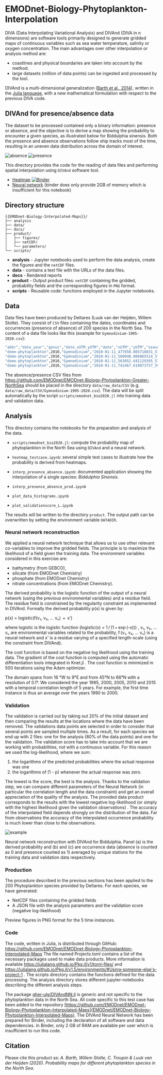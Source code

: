 # EMODnet-Biology-Phytoplankton-Interpolation


DIVA (Data Interpolating Variational Analysis) and DIVAnd (DIVA in n dimensions) are software tools primarily designed to generate gridded maps of continuous variables such as sea water temperature, salinity or oxygen concentration. The main advantages over other interpolation or analysis method are:
* coastlines and physical boundaries are taken into account by the method.
* large datasets (million of data points) can be ingested and processed by the tool.

DIVAnd is a multi-dimensional generalization ([Barth et al., 2014](https://dx.doi.org/10.5194/gmd-7-225-2014)), written in the [Julia language](https://julialang.org/), with a new mathematical formulation with respect to the previous DIVA code.

## DIVAnd for presence/absence data

The dataset to be processed contained only a binary information: presence or absence, and the objective is to derive a map showing the probability to encounter a given species, as illustrated below for Biddulphia sinensis. Both the presence and absence observations follow ship tracks most of the time, resulting in an uneven data distribution across the domain of interest.

![absence](docs/absence.png)
![presence](docs/presence.png)


This directory provides the code for the reading of data files and performing spatial interpolation using `DIVAnd` software tool.

* [Heatmap](https://github.com/gher-ulg/EMODnet-Biology-Interpolated-Maps/blob/master/analysis/interp_presence_absence.ipynb) [![Binder](https://mybinder.org/badge_logo.svg)](https://mybinder.org/v2/gh/gher-ulg/EMODnet-Biology-Interpolated-Maps/master?filepath=analysis%2Finterp_presence_absence.ipynb)
* [Neural network](https://github.com/gher-ulg/EMODnet-Biology-Interpolated-Maps/blob/master/analysis/emodnet_bio_DIVAndNN.ipynb) (binder does only provide 2GB of memory which is insufficient for this notebook)


## Directory structure

```
{{EMODnet-Biology-Interpolated-Maps}}/
├── analysis
├── data/
├── docs/
├── product/
│   ├── figures/
│   ├── netCDF/
│   └── parameters/
└── scripts/
```

* **analysis** - Jupyter notebooks used to perform the data analysis, create the figures and the `netCDF` files.
* **data** - contains a text file with the URLs of the data files.
* **docs** - Rendered reports
* **product** - Output product files: `netCDF` containing the gridded, probability fields and the corresponding figures in `PNG` format.
* **scripts** - Reusable code: functions employed in the Jupyter notebooks.

## Data

Data files have been produced by Deltares (Luuk van der Heijden, Willem Stolte).
They consist of `CSV` files containing the dates, coordinates and occurrences (presence of absence) of 200 species in the North Sea.
The content of a data file looks like this (example for `Gymnodinium-1995-2020.csv`):
```bash
"abbr","date_year","genus","date_xUTM_yUTM","date","xUTM","yUTM","season","eventID","wint_year","occurs","gridnr","middleXgrid","middleYgrid"
"dome-phytoplankton",2010,"Gymnodinium","2010-01-11_477850.085718031_5756212.06783869",2010-01-11,477850.085718031,5756212.06783869,"winter",NA,NA,0,201,472500,5752500
"dome-phytoplankton",2010,"Gymnodinium","2010-01-11_560048.806065514_5746827.70084791",2010-01-11,560048.806065514,5746827.70084791,"winter",NA,NA,0,207,562500,5752500
"dome-phytoplankton",2010,"Gymnodinium","2010-01-11_563052.641129395_5744324.75671705",2010-01-11,563052.641129395,5744324.75671705,"winter",NA,NA,0,174,562500,5737500
"dome-phytoplankton",2010,"Gymnodinium","2010-01-11_742467.610873757_5940711.86346217",2010-01-11,742467.610873757,5940711.86346217,"winter",NA,NA,0,648,742500,5947500
```

The absence/presence CSV files from https://github.com/EMODnet/EMODnet-Biology-Phytoplankton-Greater-NorthSea should be placed in the directory `data/raw_data/CSV` (e.g. `data/raw_data/CSV/Gymnodinium-1995-2020.csv`). The data will be split automatically by the script `scripts/emodnet_bio2020.jl` into training data and validation data.


## Analysis

This directory contains the notebooks for the preparation and analysis of the data.

* `scripts/emodnet_bio2020.jl`: compute the probability map of phytoplankton in the North Sea using `DIVAnd` and a neural network.
* `heatmap_testcase.ipynb`: several simple test cases to illustrate how the probability is derived from heatmaps.
* `interp_presence_absence.ipynb`: documented application showing the interpolation of a single species: _Biddulphia Sinensis_.
* `interp_presence_absence_prod.ipynb`

* `plot_data_histograms.ipynb`
* `plot_validationscore_L.ipynb`


The results will be written to the directory `product`. The output path can be overwritten by setting the environment variable `DATADIR`.



### Neural network reconstruction

We applied a neural network technique that allows us to use other relevant co-variables to improve the gridded fields. The principle is to maximize the likelihood of a field given the training data. The environment variables considered in this exercise are:
* bathymetry (from GEBCO),
* silicate (from EMODnet Chemistry)
* phosphate (from EMODnet Chemistry)
* nitrate concentrations (from EMODnet Chemistry).

The derived probability is the logistic function of the output of a neural network (using the previous environmental variables) and a residue field. The residue field is constrained by the regularity constraint as implemented in DIVAnd.  Formally the derived probability p(x) is given by:

p(x)  =  logistic(f(v₁, v₂, … vₙ)  +  x’)

where logistic is the logistic function (logistic(x) = 1 / (1 + exp (-x))) , v₁, v₂, … vₙ are environmental variables related to the probability, f (v₁, v₂, … vₙ) is a neural network and x’ is a residue varying of a specified length-scale (using the constraint from DIVAnd).

The cost function is based on the negative log likelihood using the training data. The gradient of the cost function is computed using the automatic differentiation tools integrated in Knet.jl . The cost function is minimized in 500 iterations using the Adam optimizer.

The domain spans from 16 °W  to 9°E and from 45°N to 66°N with a resolution of 0.1°. We considered the year 1995, 2000, 2005, 2010 and 2015 with a temporal correlation length of 5 years. For example, the first time instance is thus an average over the years 1990 to 2000.

### Validation

The validation is carried out by taking out 20% of the initial dataset and then comparing the results at the locations where the data have been removed. The validations data points are selected in order to consider that several points are sampled multiple times. As a result, for each species we end up with 2 files: one for the analysis (80% of the data points) and one for the validation.
The validation score has to take into account that we are working with probabilities, not with a continuous variable. For this reason we used the log-likelihood, where we sum:

1. the logarithms of the predicted probabilities where the actual response was one
2. the logarithms of (1 - p) whenever the actual response was zero.

The lowest is the score, the best is the analysis. Thanks to the validation step, we can compare different parameters of the Neural Network (in particular the correlation length and the data constraint)  and get an overall appreciation of the quality of the analysis. The provided data product corresponds to the results with the lowest negative log-likelihood (or simply with the highest likelihood given the validation observations) .
The accuracy of the interpolated field depends strongly on the distribution of the data. Far from  observations the accuracy of the interpolated occurrence probability is much lower than close to the observations.



![example](docs/example.png)

Neural network reconstruction with DIVAnd for Biddulphia. Panel (a) is the derived probability and (b) and (c) are occurrence data (absence is counted as 0 and presence counted as 1) averaged by unique stations for the training data and validation data respectively.

### Production

The procedure described in the previous sections has been applied to the 200 Phytoplankton species provided by Deltares. For each species, we have generated:
* NetCDF files containing the gridded fields
* A JSON file with the analysis parameters and the validation score (negative log-likelihood)

Preview figures in PNG format for the 5 time instances.

### Code

The code, written in Julia, is distributed through GitHub:
https://github.com/EMODnet/EMODnet-Biology-Phytoplankton-Interpolated-Maps
The file named Projects.toml contains a list of the necessary packages used to make data products. More information is available https://julialang.github.io/Pkg.jl/v1/toml-files/ and https://julialang.github.io/Pkg.jl/v1.5/environments/#Using-someone-else's-project-1 .
The scripts directory contains the functions defined for the data processing.
The analysis directory stores different jupyter-notebooks describing the different analysis steps.


The package [gher-ulg/DIVAndNN.jl](https://github.com/gher-ulg/DIVAndNN.jl) is generic and not specific to the phytoplankton data in the North Sea. All code specific to this test case has been added to the repository [https://github.com/EMODnet/EMODnet-Biology-Phytoplankton-Interpolated-Maps](EMODnet/EMODnet-Biology-Phytoplankton-Interpolated-Maps).
The DIVAnd Neural Network has been prepared for Binder, including the declaration of all software and data dependencies. In Binder, only 2 GB of RAM are available per user which is insufficient to run this code.


## Citation

Please cite this product as:
*A. Barth, Willem Stolte, C. Troupin & Luuk van der Heijden (2020). Probability maps
for different phytoplankton species in the North Sea.*

<!--  LocalWords:  EMODnet Phytoplankton Variational DIVAnd gridded
 -->
<!--  LocalWords:  datasets et al dataset Biddulphia sinensis Heatmap
 -->
<!--  LocalWords:  netCDF Jupyter PNG Deltares Luuk der Heijden CSV
 -->
<!--  LocalWords:  Willem Stolte Gymnodinium csv xUTM yUTM eventID jl
 -->
<!--  LocalWords:  wint gridnr middleXgrid middleYgrid phytoplankton
 -->
<!--  LocalWords:  heatmap testcase ipynb heatmaps interp DATADIR ulg
 -->
<!--  LocalWords:  validationscore bathymetry GEBCO Knet JSON toml
 -->
<!--  LocalWords:  else's jupyter gher Troupin
 -->
